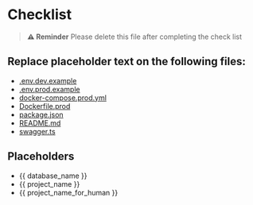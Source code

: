 # Checklist
> **⚠️ Reminder**
> Please delete this file after completing the check list

## Replace placeholder text on the following files:
- [.env.dev.example](./.env.dev.example)
- [.env.prod.example](./.env.prod.example)
- [docker-compose.prod.yml](./docker-compose.prod.yml)
- [Dockerfile.prod](./Dockerfile.prod)
- [package.json](./package.json)
- [README.md](./README.md)
- [swagger.ts](./config//swagger.ts)

## Placeholders
- {{ database_name }}
- {{ project_name }}
- {{ project_name_for_human }}
